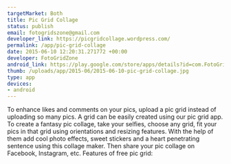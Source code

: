 ```yaml
--- 
targetMarket: Both
title: Pic Grid Collage
status: publish
email: fotogridszone@gmail.com
developer_link: https://picgridcollage.wordpress.com/
permalink: /app/pic-grid-collage
date: 2015-06-10 12:20:31.271772 +00:00
developer: FotoGridZone
android_link: https://play.google.com/store/apps/details?id=com.FotoGridZone.main.gridcollage
thumb: /uploads/app/2015-06/2015-06-10-pic-grid-collage.jpg
type: app
devices: 
- android
---
```


To enhance likes and comments on your pics, upload a pic grid instead of uploading so many pics. A grid can be easily created using our pic grid app.
To create a fantasy pic collage, take your selfies, choose any grid, fit your pics in that grid using orientations and resizing features. With the help of them add cool photo effects, sweet stickers and a heart penetrating sentence using this collage maker. Then share your pic collage on Facebook, Instagram, etc.
Features of free pic grid:
